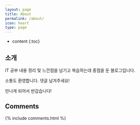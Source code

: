 ```yaml
---
layout: page
title: About
permalink: /about/
icon: heart
type: page
---
```


* content
{:toc}
## 소개

IT 공부 내용 정리 및 느낀점을 남기고 복습하는데 중점을 둔 블로그입니다.

소통도 환영합니다. 댓글 남겨주세요!

만나게 되어서 반갑습니다!



## Comments

{% include comments.html %}
